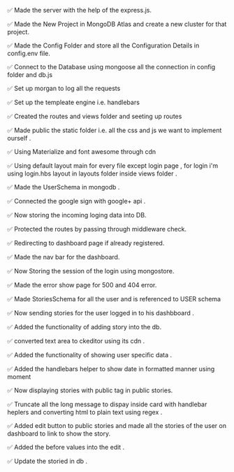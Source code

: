 ✅ Made the server with the help of the express.js.

✅ Made the New Project in MongoDB Atlas and create a new
cluster for that project.

✅ Made the Config Folder and store all the Configuration
Details in config.env file.

✅ Connect to the Database using mongoose all the connection
in config folder and db.js

✅ Set up morgan to log all the requests

✅ Set up the templeate engine i.e. handlebars

✅ Created the routes and views folder and seeting up routes

✅ Made public the static folder i.e. all the css and js we
want to implement ourself .

✅ Using Materialize and font awesome through cdn

✅ Using default layout main for every file except login page
, for login i'm using login.hbs layout in layouts folder
inside views folder .

✅ Made the UserSchema in mongodb .

✅ Connected the google sign with google+ api .

✅ Now storing the incoming loging data into DB.

✅ Protected the routes by passing through middleware check.

✅ Redirecting to dashboard page if already registered.

✅ Made the nav bar for the dashboard.

✅ Now Storing the session of the login using mongostore.

✅ Made the error show page for 500 and 404 error.

✅ Made StoriesSchema for all the user and is referenced to USER schema

✅ Now sending stories for the user logged in to his
dashbboard .

✅ Added the functionality of adding story into the db.

✅ converted text area to ckeditor using its cdn .

✅ Added the functionality of showing user specific data .

✅ Added the handlebars helper to show date in formatted
    manner using moment

✅ Now displaying stories with public tag in public stories.

✅ Truncate all the long message to dispay inside card with 
    handlebar heplers and converting html to plain text using
    regex .

✅ Added edit button to public stories and made all the 
    stories of the user on dashboard to link to show the story.

✅ Added the before values  into the edit .

✅ Update the storied in db .
